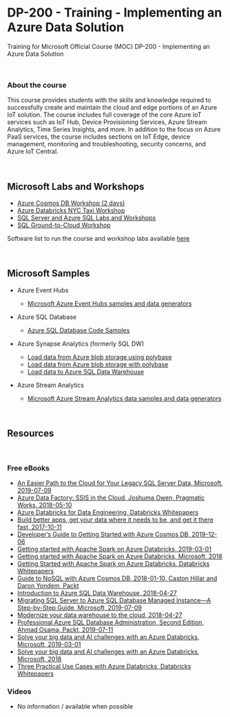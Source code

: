 # DP-200 - Training - Implementing an Azure Data Solution
Training for Microsoft Official Course (MOC) DP-200 - Implementing an Azure Data Solution


<br>


### About the course
This course provides students with the skills and knowledge required to successfully create and maintain the cloud and edge portions of an Azure IoT solution. The course includes full coverage of the core Azure IoT services such as IoT Hub, Device Provisioning Services, Azure Stream Analytics, Time Series Insights, and more. In addition to the focus on Azure PaaS services, the course includes sections on IoT Edge, device management, monitoring and troubleshooting, security concerns, and Azure IoT Central.

<br>

## Microsoft Labs and Workshops
* [Azure Cosmos DB Workshop (2 days)](https://cosmosdb.github.io/labs/)
* [Azure Databricks NYC Taxi Workshop](https://github.com/microsoft/Azure-Databricks-NYC-Taxi-Workshop)
* [SQL Server and Azure SQL Labs and Workshops](https://github.com/microsoft/sqlworkshops)
* [SQL Ground-to-Cloud Workshop](https://github.com/microsoft/sqlworkshops/tree/master/SQLGroundToCloud)

 Software list to run the course and workshop labs available [here](./Lab-Setup.md)

<br>

## Microsoft Samples
 * Azure Event Hubs
    * [Microsoft Azure Event Hubs samples and data generators](https://github.com/Azure/azure-event-hubs/tree/master/samples)
 * Azure SQL Database
    * [Azure SQL Database Code Samples](https://github.com/Azure/azure-sql-database-samples)
 * Azure Synapse Analytics (formerly SQL DW)
    * [Load data from Azure blob storage using polybase](https://docs.microsoft.com/en-us/azure/sql-data-warehouse/load-data-from-azure-blob-storage-using-polybase) 
     * [Load data from Azure blob storage with polybase](https://docs.microsoft.com/en-us/azure/sql-data-warehouse/sql-data-warehouse-load-from-azure-blob-storage-with-polybase)
     * [Load data to Azure SQL Data Warehouse](https://docs.microsoft.com/en-us/azure/sql-data-warehouse/load-data-wideworldimportersdw)
 
 * Azure Stream Analytics
    * [Microsoft Azure Stream Analytics data samples and data generators](https://github.com/Azure/azure-stream-analytics)


<br>

## Resources

<br>

### Free eBooks
* [An Easier Path to the Cloud for Your Legacy SQL Server Data, Microsoft, 2019-07-09](https://azure.microsoft.com/en-us/resources/easier-path-to-cloud-for-legacy-sql-server/)
* [Azure Data Factory: SSIS in the Cloud, Joshuma Owen, Pragmatic Works, 2018-05-10](https://azure.microsoft.com/en-us/resources/azure-data-factory-ssis-in-the-cloud/)
* [Azure Databricks for Data Engineering, Databricks Whitepapers](https://pages.databricks.com/AzureDatabricks-DE.html)
* [Build better apps, get your data where it needs to be, and get it there fast, 2017-10-11](https://azure.microsoft.com/en-us/resources/cosmosdb-modern-apps-big-data-global-scale/)
* [Developer’s Guide to Getting Started with Azure Cosmos DB, 2019-12-06](https://azure.microsoft.com/en-us/resources/developer-s-guide-to-getting-started-with-azure-cosmos-db/)
* [Getting started with Apache Spark on Azure Databricks, 2019-03-01](https://azure.microsoft.com/en-us/resources/getting-started-with-apache-spark-on-azure-databricks/)
* [Getting started with Apache Spark on Azure Databricks, Microsoft, 2018](https://info.microsoft.com/ww-landing-getting-started-with-apache-spark-on-azure-databricks-ebook.html)
* [Getting Started with Apache Spark on Azure Databricks, Databricks Whitepapers](https://pages.databricks.com/GettingStartedSpark-AzureDatabricks.html)
* [Guide to NoSQL with Azure Cosmos DB, 2018-01-10, Caston Hillar and Daron Yondem, Packt](https://azure.microsoft.com/en-us/resources/guide-to-nosql-with-azure-cosmos-db/)
* [Introduction to Azure SQL Data Warehouse, 2018-04-27](https://azure.microsoft.com/en-us/resources/introduction-to-azure-sql-data-warehouse/)
* [Migrating SQL Server to Azure SQL Database Managed Instance—A Step-by-Step Guide, Microsoft, 2019-07-09](https://azure.microsoft.com/en-us/resources/migrating-sql-server-to-azure-sql-managed-instance-step-by-step/)
* [Modernize your data warehouse to the cloud, 2018-04-27](https://azure.microsoft.com/en-us/resources/modernize-your-data-warehouse-to-the-cloud/)
* [Professional Azure SQL Database Administration, Second Edition, Ahmad Osama, Packt, 2019-07-11](https://azure.microsoft.com/en-us/resources/professional-azure-sql-database-administration/)
* [Solve your big data and AI challenges with an Azure Databricks, Microsoft, 2019-03-01](https://azure.microsoft.com/en-us/resources/solve-your-big-data-and-ai-challenges-with-an-azure-databricks/)
* [Solve your big data and AI challenges with an Azure Databricks, Microsoft, 2018](https://info.microsoft.com/ww-landing-databricks-use-case-ebook.html)
* [Three Practical Use Cases with Azure Databricks, Databricks Whitepapers](https://pages.databricks.com/3UseCases-AzureDatabricks.html)


### Videos
 * No information / available when possible

